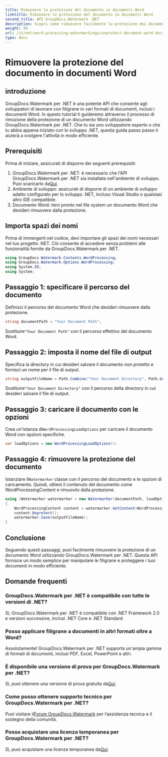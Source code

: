 ```yaml
---
title: Rimuovere la protezione del documento in documenti Word
linktitle: Rimuovere la protezione del documento in documenti Word
second_title: API GroupDocs.Watermark .NET
description: Scopri come rimuovere facilmente la protezione dei documenti Word utilizzando GroupDocs.Watermark per .NET. Segui la nostra guida passo passo.
weight: 38
url: /it/net/word-processing-watermarkings/unprotect-document-word-docs/
type: docs
---
```

# Rimuovere la protezione del documento in documenti Word

## introduzione
GroupDocs.Watermark per .NET è una potente API che consente agli sviluppatori di lavorare con filigrane in vari formati di documenti, inclusi i documenti Word. In questo tutorial ti guideremo attraverso il processo di rimozione della protezione di un documento Word utilizzando GroupDocs.Watermark per .NET. Che tu sia uno sviluppatore esperto o che tu abbia appena iniziato con lo sviluppo .NET, questa guida passo passo ti aiuterà a svolgere l'attività in modo efficiente.
## Prerequisiti
Prima di iniziare, assicurati di disporre dei seguenti prerequisiti:
1.  GroupDocs.Watermark per .NET: è necessario che l'API GroupDocs.Watermark per .NET sia installata nell'ambiente di sviluppo. Puoi scaricarlo da[Qui](https://releases.groupdocs.com/Watermark/net/).
2. Ambiente di sviluppo: assicurati di disporre di un ambiente di sviluppo adatto configurato per lo sviluppo .NET, incluso Visual Studio o qualsiasi altro IDE compatibile.
3. Documento Word: tieni pronto nel file system un documento Word che desideri rimuovere dalla protezione.

## Importa spazi dei nomi
Prima di immergerti nel codice, devi importare gli spazi dei nomi necessari nel tuo progetto .NET. Ciò consente di accedere senza problemi alle funzionalità fornite da GroupDocs.Watermark per .NET.
```csharp
using GroupDocs.Watermark.Contents.WordProcessing;
using GroupDocs.Watermark.Options.WordProcessing;
using System.IO;
using System;
```
## Passaggio 1: specificare il percorso del documento
Definisci il percorso del documento Word che desideri rimuovere dalla protezione.
```csharp
string documentPath = "Your Document Path";
```
 Sostituire`"Your Document Path"` con il percorso effettivo del documento Word.
## Passaggio 2: imposta il nome del file di output
Specifica la directory in cui desideri salvare il documento non protetto e fornisci un nome per il file di output.
```csharp
string outputFileName = Path.Combine("Your Document Directory", Path.GetFileName(documentPath));
```
 Sostituire`"Your Document Directory"` con il percorso della directory in cui desideri salvare il file di output.
## Passaggio 3: caricare il documento con le opzioni
 Crea un'istanza di`WordProcessingLoadOptions` per caricare il documento Word con opzioni specifiche.
```csharp
var loadOptions = new WordProcessingLoadOptions();
```
## Passaggio 4: rimuovere la protezione del documento
 Istanziare il`Watermarker` classe con il percorso del documento e le opzioni di caricamento. Quindi, ottieni il contenuto del documento come WordProcessingContent e rimuovilo dalla protezione.
```csharp
using (Watermarker watermarker = new Watermarker(documentPath, loadOptions))
{
    WordProcessingContent content = watermarker.GetContent<WordProcessingContent>();
    content.Unprotect();
    watermarker.Save(outputFileName);
}
```

## Conclusione
Seguendo questi passaggi, puoi facilmente rimuovere la protezione di un documento Word utilizzando GroupDocs.Watermark per .NET. Questa API fornisce un modo semplice per manipolare le filigrane e proteggere i tuoi documenti in modo efficiente.
## Domande frequenti
### GroupDocs.Watermark per .NET è compatibile con tutte le versioni di .NET?
Sì, GroupDocs.Watermark per .NET è compatibile con .NET Framework 2.0 e versioni successive, inclusi .NET Core e .NET Standard.
### Posso applicare filigrane a documenti in altri formati oltre a Word?
Assolutamente! GroupDocs.Watermark per .NET supporta un'ampia gamma di formati di documenti, inclusi PDF, Excel, PowerPoint e altri.
### È disponibile una versione di prova per GroupDocs.Watermark per .NET?
 Sì, puoi ottenere una versione di prova gratuita da[Qui](https://releases.groupdocs.com/).
### Come posso ottenere supporto tecnico per GroupDocs.Watermark per .NET?
 Puoi visitare il[Forum GroupDocs.Watermark](https://forum.groupdocs.com/c/watermark/19) per l’assistenza tecnica e il sostegno della comunità.
### Posso acquistare una licenza temporanea per GroupDocs.Watermark per .NET?
 Sì, puoi acquistare una licenza temporanea da[Qui](https://purchase.groupdocs.com/temporary-license/).